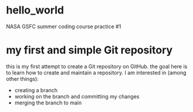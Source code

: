 # hello_world
NASA GSFC summer coding course practice #1

# my first and simple Git repository
this is my first attempt to create a Git repository on GitHub.
the goal here is to learn how to create and maintain a repository.
I am interested in (among other things):
- creating a branch
- working on the branch and committing my changes
- merging the branch to main
